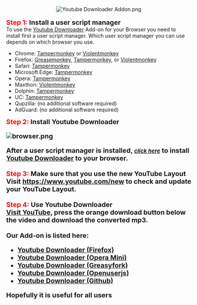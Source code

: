 
<html lang="en-US" prefix="og: http://ogp.me/ns#" class="no-js">
<head>
<meta charset="UTF-8">
<meta name="viewport" content="width=device-width, initial-scale=1">
<link rel="profile" href="https://gmpg.org/xfn/11">
<meta name="description" content="addons.download-lagu-mp3.com is an online store that offers amazing and unique addons or extensions for your web browsers. The extensions available on addoncrop.com works perfectly for Google Chrome, Mozilla Firefox, Opera, Safari, and many other browsers. These extensions add more control and features to a web browser." />
<link rel="canonical" href="https://addons.download-lagu-mp3.com/" />
<link rel="publisher" href="https://plus.google.com/u/0/+CybernetWebDesigner" />
<meta property="og:locale" content="en_US" />
<meta property="og:type" content="website" />
<meta property="og:title" content="addons.download-lagu-mp3.com - Extends the functionality of your web browser" />
<meta property="og:description" content="addons.download-lagu-mp3.com is an online store that offers amazing and unique addons or extensions for your web browsers. The extensions available on addoncrop.com works perfectly for Google Chrome, Mozilla Firefox, Opera, Safari, and many other browsers. These extensions add more control and features to a web browser." />
<meta property="og:url" content="https://addons.download-lagu-mp3.com/" />
<meta property="og:site_name" content="addons.download-lagu-mp3.com" />
<meta property="og:image" content="https://community.download-lagu-mp3.com/attachments/youtube-downloader-addon-png.14/" />
<meta property="og:image:secure_url" content="https://download-lagu-mp3.com/oc-content/uploads/logo.png" />
<meta property="og:image:width" content="740" />
<meta property="og:image:height" content="400" />
<article class="message-body js-selectToQuote">
<div class="bbWrapper"><div style="text-align: center"><div class="lbContainer lbContainer--inline" data-xf-init="lightbox" data-lb-single-image="1" data-lb-container-zoom="1" data-lb-trigger=".js-lbImage-attachment14" data-lb-id="attachment14">
<div class="lbContainer-zoomer js-lbImage-attachment14" data-src="https://community.download-lagu-mp3.com/attachments/youtube-downloader-addon-png.14/" aria-label="Zoom"></div>
<img src="https://community.download-lagu-mp3.com/attachments/youtube-downloader-addon-png.14/" data-url="" class="bbImage" data-zoom-target="1" alt="Youtube Downloader Addon.png" />
</div></div><br />
<span style="font-size: 18px"><b><span style="color: rgb(255, 0, 0)">Step 1:</span> Install a user script manager</b></span><br />
To use the <a href="https://download-lagu-mp3.com/addon/" target="_blank" class="link link--external" rel="noopener">Youtube Downloader</a> Add-on for your Browser you need to install first a user script manager. Which user script manager you can use depends on which browser you use.<br />
<ul>
<li data-xf-list-type="ul">Chrome: <a href="https://chrome.google.com/webstore/detail/tampermonkey/dhdgffkkebhmkfjojejmpbldmpobfkfo" target="_blank" class="link link--external" rel="noopener">Tampermonkey</a> or <a href="https://chrome.google.com/webstore/detail/violent-monkey/jinjaccalgkegednnccohejagnlnfdag" target="_blank" class="link link--external" rel="noopener">Violentmonkey</a></li>
<li data-xf-list-type="ul">Firefox: <a href="https://addons.mozilla.org/firefox/addon/greasemonkey/" target="_blank" class="link link--external" rel="noopener">Greasemonkey</a>, <a href="https://addons.mozilla.org/firefox/addon/tampermonkey/" target="_blank" class="link link--external" rel="noopener">Tampermonkey</a>, or <a href="https://addons.mozilla.org/firefox/addon/violentmonkey/" target="_blank" class="link link--external" rel="noopener">Violentmonkey</a></li>
<li data-xf-list-type="ul">Safari: <a href="https://tampermonkey.net/?browser=safari" target="_blank" class="link link--external" rel="noopener">Tampermonkey</a></li>
<li data-xf-list-type="ul">Microsoft Edge: <a href="https://www.microsoft.com/store/p/tampermonkey/9nblggh5162s" target="_blank" class="link link--external" rel="noopener">Tampermonkey</a></li>
<li data-xf-list-type="ul">Opera: <a href="https://addons.opera.com/extensions/details/tampermonkey-beta/" target="_blank" class="link link--external" rel="noopener">Tampermonkey</a></li>
<li data-xf-list-type="ul">Maxthon: <a href="http://extension.maxthon.com/detail/index.php?view_id=1680" target="_blank" class="link link--external" rel="noopener">Violentmonkey</a></li>
<li data-xf-list-type="ul">Dolphin: <a href="https://play.google.com/store/apps/details?id=net.tampermonkey.dolphin" target="_blank" class="link link--external" rel="noopener">Tampermonkey</a></li>
<li data-xf-list-type="ul">UC: <a href="https://play.google.com/store/apps/details?id=net.tampermonkey.uc" target="_blank" class="link link--external" rel="noopener">Tampermonkey</a></li>
<li data-xf-list-type="ul">Qupzilla: (no additional software required)</li>
<li data-xf-list-type="ul">AdGuard: (no additional software required)</li>
</ul><span style="font-size: 18px"><b><span style="color: rgb(255, 0, 0)">Step 2:</span> Install Youtube Downloader
  
<img src="https://community.download-lagu-mp3.com/attachments/browser-png.12/" data-url="" class="bbImage" data-zoom-target="1" alt="browser.png" /><br /><p>
After a user script manager is installed, <span style="color: rgb(255, 0, 0)"><i><span style="font-size: 15px"><b><a href="https://download-lagu-mp3.com/addon/youtube-downloader.user.js" target="_blank" class="link link--external" rel="noopener">click here</a></b></span></i></span> to install <a href="https://download-lagu-mp3.com/addon/" target="_blank" class="link link--external" rel="noopener">Youtube Downloader</a> to your browser.<br />
<br />
<span style="font-size: 18px"><b><span style="color: rgb(255, 0, 0)">Step 3:</span> Make sure that you use the new YouTube Layout</b></span><br />
Visit <a href="https://bit.ly/2QTbF2t" target="_blank" class="link link--external" rel="noopener">https://www.youtube.com/new</a> to check and update your YouTube Layout.<br />
<br />
<span style="font-size: 18px"><b><span style="color: rgb(255, 0, 0)">Step 4:</span> Use <span style="font-size: 18px"><b>Youtube Downloader</b></span></b></span><br />
<a href="https://www.youtube.com" target="_blank" class="link link--external" rel="noopener">Visit YouTube</a>, press the orange download button below the video and download the converted mp3.<br />
<br />
<span style="font-size: 18px"><b>Our Add-on is listed here:</b></span><br />
<ul>
<li data-xf-list-type="ul"><a href="https://addons.mozilla.org/id/firefox/addon/youtube-downloader-mp3-and-mp4/" target="_blank" class="link link--external" rel="noopener">Youtube Downloader (Firefox)</a></li>
<li data-xf-list-type="ul"><a href="https://addons.opera.com/id/extensions/details/youtube-downloader-29/" target="_blank" class="link link--external" rel="noopener">Youtube Downloader (Opera Mini)</a></li>
<li data-xf-list-type="ul"><a href="https://greasyfork.org/id/scripts/375226-youtube-downloader" target="_blank" class="link link--external" rel="noopener">Youtube Downloader (Greasyfork)</a></li>
<li data-xf-list-type="ul"><a href="https://openuserjs.org/scripts/YoutubeDownloader/Youtube_Downloader" target="_blank" class="link link--external" rel="noopener">Youtube Downloader (Openuserjs)</a></li>
<li data-xf-list-type="ul"><a href="https://gist.github.com/cybernetwebdesign/dfeda7e74419f7ef3b257faf2aadde25" target="_blank" class="link link--external" rel="noopener">Youtube Downloader (Github)</a></li>
</ul><b>Hopefully it is useful for all users</b>
